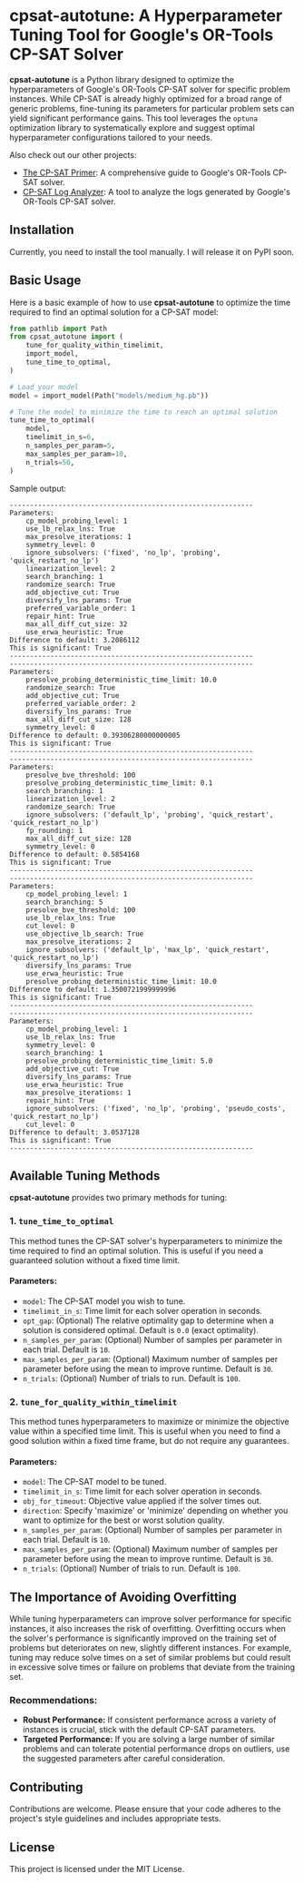 # cpsat-autotune: A Hyperparameter Tuning Tool for Google's OR-Tools CP-SAT Solver

**cpsat-autotune** is a Python library designed to optimize the hyperparameters
of Google's OR-Tools CP-SAT solver for specific problem instances. While CP-SAT
is already highly optimized for a broad range of generic problems, fine-tuning
its parameters for particular problem sets can yield significant performance
gains. This tool leverages the `optuna` optimization library to systematically
explore and suggest optimal hyperparameter configurations tailored to your
needs.

Also check out our other projects:

- [The CP-SAT Primer](https://d-krupke.github.io/cpsat-primer/): A comprehensive
  guide to Google's OR-Tools CP-SAT solver.
- [CP-SAT Log Analyzer](https://github.com/d-krupke/CP-SAT-Log-Analyzer): A tool
  to analyze the logs generated by Google's OR-Tools CP-SAT solver.

## Installation

Currently, you need to install the tool manually. I will release it on PyPI
soon.

## Basic Usage

Here is a basic example of how to use **cpsat-autotune** to optimize the time
required to find an optimal solution for a CP-SAT model:

```python
from pathlib import Path
from cpsat_autotune import (
    tune_for_quality_within_timelimit,
    import_model,
    tune_time_to_optimal,
)

# Load your model
model = import_model(Path("models/medium_hg.pb"))

# Tune the model to minimize the time to reach an optimal solution
tune_time_to_optimal(
    model,
    timelimit_in_s=6,
    n_samples_per_param=5,
    max_samples_per_param=10,
    n_trials=50,
)
```

Sample output:

```plaintext
------------------------------------------------------------
Parameters:
	cp_model_probing_level: 1
	use_lb_relax_lns: True
	max_presolve_iterations: 1
	symmetry_level: 0
	ignore_subsolvers: ('fixed', 'no_lp', 'probing', 'quick_restart_no_lp')
	linearization_level: 2
	search_branching: 1
	randomize_search: True
	add_objective_cut: True
	diversify_lns_params: True
	preferred_variable_order: 1
	repair_hint: True
	max_all_diff_cut_size: 32
	use_erwa_heuristic: True
Difference to default: 3.2086112
This is significant: True
------------------------------------------------------------
------------------------------------------------------------
Parameters:
	presolve_probing_deterministic_time_limit: 10.0
	randomize_search: True
	add_objective_cut: True
	preferred_variable_order: 2
	diversify_lns_params: True
	max_all_diff_cut_size: 128
	symmetry_level: 0
Difference to default: 0.39306280000000005
This is significant: True
------------------------------------------------------------
------------------------------------------------------------
Parameters:
	presolve_bve_threshold: 100
	presolve_probing_deterministic_time_limit: 0.1
	search_branching: 1
	linearization_level: 2
	randomize_search: True
	ignore_subsolvers: ('default_lp', 'probing', 'quick_restart', 'quick_restart_no_lp')
	fp_rounding: 1
	max_all_diff_cut_size: 128
	symmetry_level: 0
Difference to default: 0.5854168
This is significant: True
------------------------------------------------------------
------------------------------------------------------------
Parameters:
	cp_model_probing_level: 1
	search_branching: 5
	presolve_bve_threshold: 100
	use_lb_relax_lns: True
	cut_level: 0
	use_objective_lb_search: True
	max_presolve_iterations: 2
	ignore_subsolvers: ('default_lp', 'max_lp', 'quick_restart', 'quick_restart_no_lp')
	diversify_lns_params: True
	use_erwa_heuristic: True
	presolve_probing_deterministic_time_limit: 10.0
Difference to default: 1.3500721999999996
This is significant: True
------------------------------------------------------------
------------------------------------------------------------
Parameters:
	cp_model_probing_level: 1
	use_lb_relax_lns: True
	symmetry_level: 0
	search_branching: 1
	presolve_probing_deterministic_time_limit: 5.0
	add_objective_cut: True
	diversify_lns_params: True
	use_erwa_heuristic: True
	max_presolve_iterations: 1
	repair_hint: True
	ignore_subsolvers: ('fixed', 'no_lp', 'probing', 'pseudo_costs', 'quick_restart_no_lp')
	cut_level: 0
Difference to default: 3.0537128
This is significant: True
------------------------------------------------------------
```

## Available Tuning Methods

**cpsat-autotune** provides two primary methods for tuning:

### 1. `tune_time_to_optimal`

This method tunes the CP-SAT solver's hyperparameters to minimize the time
required to find an optimal solution. This is useful if you need a guaranteed
solution without a fixed time limit.

#### Parameters:

- `model`: The CP-SAT model you wish to tune.
- `timelimit_in_s`: Time limit for each solver operation in seconds.
- `opt_gap`: (Optional) The relative optimality gap to determine when a solution
  is considered optimal. Default is `0.0` (exact optimality).
- `n_samples_per_param`: (Optional) Number of samples per parameter in each
  trial. Default is `10`.
- `max_samples_per_param`: (Optional) Maximum number of samples per parameter
  before using the mean to improve runtime. Default is `30`.
- `n_trials`: (Optional) Number of trials to run. Default is `100`.

### 2. `tune_for_quality_within_timelimit`

This method tunes hyperparameters to maximize or minimize the objective value
within a specified time limit. This is useful when you need to find a good
solution within a fixed time frame, but do not require any guarantees.

#### Parameters:

- `model`: The CP-SAT model to be tuned.
- `timelimit_in_s`: Time limit for each solver operation in seconds.
- `obj_for_timeout`: Objective value applied if the solver times out.
- `direction`: Specify 'maximize' or 'minimize' depending on whether you want to
  optimize for the best or worst solution quality.
- `n_samples_per_param`: (Optional) Number of samples per parameter in each
  trial. Default is `10`.
- `max_samples_per_param`: (Optional) Maximum number of samples per parameter
  before using the mean to improve runtime. Default is `30`.
- `n_trials`: (Optional) Number of trials to run. Default is `100`.

## The Importance of Avoiding Overfitting

While tuning hyperparameters can improve solver performance for specific
instances, it also increases the risk of overfitting. Overfitting occurs when
the solver's performance is significantly improved on the training set of
problems but deteriorates on new, slightly different instances. For example,
tuning may reduce solve times on a set of similar problems but could result in
excessive solve times or failure on problems that deviate from the training set.

### Recommendations:

- **Robust Performance:** If consistent performance across a variety of
  instances is crucial, stick with the default CP-SAT parameters.
- **Targeted Performance:** If you are solving a large number of similar
  problems and can tolerate potential performance drops on outliers, use the
  suggested parameters after careful consideration.

## Contributing

Contributions are welcome. Please ensure that your code adheres to the project's
style guidelines and includes appropriate tests.

## License

This project is licensed under the MIT License.

